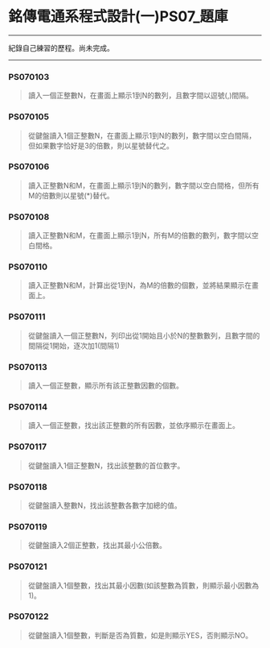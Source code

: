 # 銘傳電通系程式設計(一)PS07_題庫
----

紀錄自己練習的歷程。尚未完成。

----
### PS070103
> 讀入一個正整數N，在畫面上顯示1到N的數列，且數字間以逗號(,)間隔。

### PS070105
> 從鍵盤讀入1個正整數N，在畫面上顯示1到N的數列，數字間以空白間隔，但如果數字恰好是3的倍數，則以星號替代之。

### PS070106
> 讀入正整數N和M，在畫面上顯示1到N的數列，數字間以空白間格，但所有M的倍數則以星號(*)替代。

### PS070108
> 讀入正整數N和M，在畫面上顯示1到N，所有M的倍數的數列，數字間以空白間格。

### PS070110
> 讀入正整數N和M，計算出從1到N，為M的倍數的個數，並將結果顯示在畫面上。

### PS070111
> 從鍵盤讀入一個正整數N，列印出從1開始且小於N的整數數列，且數字間的間隔從1開始，逐次加1(間隔1)

### PS070113
> 讀入一個正整數，顯示所有該正整數因數的個數。

### PS070114
> 讀入一個正整數，找出該正整數的所有因數，並依序顯示在畫面上。

### PS070117
> 從鍵盤讀入1個正整數N，找出該整數的首位數字。

### PS070118
> 從鍵盤讀入整數N，找出該整數各數字加總的值。

### PS070119
> 從鍵盤讀入2個正整數，找出其最小公倍數。
### PS070121
> 從鍵盤讀入1個整數，找出其最小因數(如該整數為質數，則顯示最小因數為1)。 

### PS070122
> 從鍵盤讀入1個整數，判斷是否為質數，如是則顯示YES，否則顯示NO。

